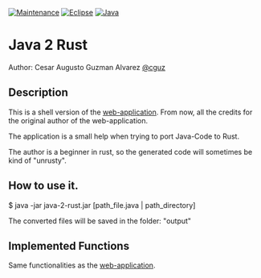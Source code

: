 [![Maintenance](https://img.shields.io/badge/Maintained%3F-yes-green.svg)](https://gitHub.com/cguz/)
[![Eclipse](https://img.shields.io/amo/v/eclipse?label=eclipse&logo=eclipse)](https://eclipse.org/) 
[![Java](https://img.shields.io/badge/Java-ED8B00?logo=java&logoColor=white)](https://java.org/) 


# Java 2 Rust 

Author: Cesar Augusto Guzman Alvarez [@cguz](https://github.com/cguz/)

## Description

This is a shell version of the [web-application](https://github.com/aschoerk/converter-page). From now, all the credits for the original author of the web-application.

The application is a small help when trying to port Java-Code to Rust.

The author is a beginner in rust, so the generated code will sometimes be kind of "unrusty".

## How to use it.

$ java -jar java-2-rust.jar [path_file.java | path_directory]

The converted files will be saved in the folder: "output"

## Implemented Functions

 Same functionalities as the [web-application](https://github.com/aschoerk/converter-page).
